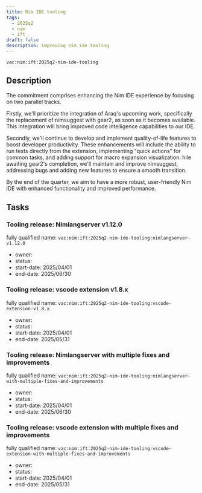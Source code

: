 ```yaml
---
title: Nim IDE tooling
tags:
  - 2025q2
  - nim
  - ift
draft: false
description: improving nim ide tooling
---
```


`vac:nim:ift:2025q2-nim-ide-tooling`

## Description

The commitment comprises enhancing the Nim IDE experience by focusing on two parallel tracks.

Firstly, we'll prioritize the integration of Araq's upcoming work, specifically the replacement of nimsuggest with gear2, as soon as it becomes available.
This integration will bring improved code intelligence capabilities to our IDE.

Secondly, we'll continue to develop and implement quality-of-life features to boost developer productivity.
These enhancements will include the ability to run tests directly from the extension,
implementing "quick actions" for common tasks, and adding support for macro expansion visualization. 
hile awaiting gear2's completion, we'll maintain and improve nimsuggest, addressing bugs and adding new features to ensure a smooth transition.

By the end of the quarter, we aim to have a more robust, user-friendly Nim IDE with enhanced functionality and improved performance.

## Tasks

### Tooling release: Nimlangserver v1.12.0

fully qualified name: `vac:nim:ift:2025q2-nim-ide-tooling:nimlangserver-v1.12.0`
* owner: 
* status:
* start-date: 2025/04/01
* end-date: 2025/06/30

### Tooling release: vscode extension v1.8.x

fully qualified name: `vac:nim:ift:2025q2-nim-ide-tooling:vscode-extension-v1.8.x`
* owner: 
* status:
* start-date: 2025/04/01
* end-date: 2025/05/31

### Tooling release: Nimlangserver with multiple fixes and improvements

fully qualified name: `vac:nim:ift:2025q2-nim-ide-tooling:nimlangserver-with-multiple-fixes-and-improvements`
* owner: 
* status:
* start-date: 2025/04/01
* end-date: 2025/06/30
### Tooling release: vscode extension with multiple fixes and improvements

fully qualified name: `vac:nim:ift:2025q2-nim-ide-tooling:vscode-extension-with-multiple-fixes-and-improvements`
* owner: 
* status:
* start-date: 2025/04/01
* end-date: 2025/05/31